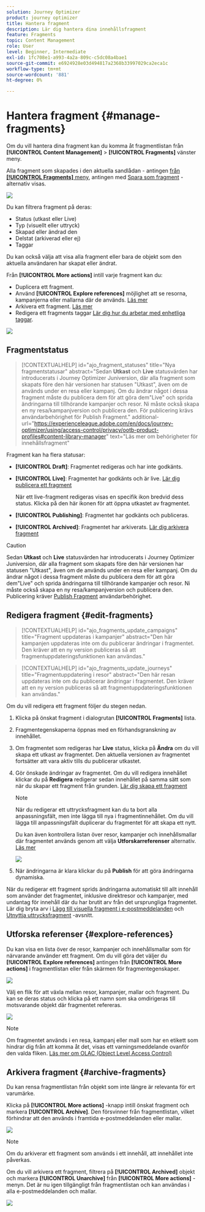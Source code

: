```yaml
---
solution: Journey Optimizer
product: journey optimizer
title: Hantera fragment
description: Lär dig hantera dina innehållsfragment
feature: Fragments
topic: Content Management
role: User
level: Beginner, Intermediate
exl-id: 1fc708e1-a993-4a2a-809c-c5dc08a4bae1
source-git-commit: e6924928e03d494817a2368b33997029ca2eca1c
workflow-type: tm+mt
source-wordcount: '881'
ht-degree: 0%

---
```


# Hantera fragment {#manage-fragments}

Om du vill hantera dina fragment kan du komma åt fragmentlistan från **[!UICONTROL Content Management]** > **[!UICONTROL Fragments]** vänster meny.

Alla fragment som skapades i den aktuella sandlådan - antingen [från **[!UICONTROL Fragments]** meny](#create-fragments), antingen med [Spara som fragment](#save-as-fragment) -alternativ visas.

![](assets/fragment-list-filters.png)

Du kan filtrera fragment på deras:

* Status (utkast eller Live)
* Typ (visuellt eller uttryck)
* Skapad eller ändrad den
* Delstat (arkiverad eller ej)
* Taggar

Du kan också välja att visa alla fragment eller bara de objekt som den aktuella användaren har skapat eller ändrat.

Från **[!UICONTROL More actions]** intill varje fragment kan du:

* Duplicera ett fragment.
* Använd **[!UICONTROL Explore references]** möjlighet att se resorna, kampanjerna eller mallarna där de används. [Läs mer](#explore-references)
* Arkivera ett fragment. [Läs mer](#archive-fragments)
* Redigera ett fragments taggar [Lär dig hur du arbetar med enhetliga taggar](../start/search-filter-categorize.md#tags).

![](assets/fragment-list-more-actions.png)

## Fragmentstatus

>[!CONTEXTUALHELP]
>id="ajo_fragment_statuses"
>title="Nya fragmentstatusar"
>abstract="Sedan **Utkast** och **Live** statusvärden har introducerats i Journey Optimizer Juniversion, där alla fragment som skapats före den här versionen har statusen &quot;Utkast&quot;, även om de används under en resa eller kampanj. Om du ändrar något i dessa fragment måste du publicera dem för att göra dem&quot;Live&quot; och sprida ändringarna till tillhörande kampanjer och resor. Ni måste också skapa en ny resa/kampanjversion och publicera den. För publicering krävs användarbehörighet för Publish Fragment."
>additional-url="https://experienceleague.adobe.com/en/docs/journey-optimizer/using/access-control/privacy/ootb-product-profiles#content-library-manager" text="Läs mer om behörigheter för innehållsfragment"

Fragment kan ha flera statusar:

* **[!UICONTROL Draft]**: Fragmentet redigeras och har inte godkänts.

* **[!UICONTROL Live]**: Fragmentet har godkänts och är live. [Lär dig publicera ett fragment](../content-management/create-fragments.md#publish)

  När ett live-fragment redigeras visas en specifik ikon bredvid dess status. Klicka på den här ikonen för att öppna utkastet av fragmentet.

* **[!UICONTROL Publishing]**: Fragmentet har godkänts och publiceras.
* **[!UICONTROL Archived]**: Fragmentet har arkiverats. [Lär dig arkivera fragment](#archive-fragments)

>[!CAUTION]
>
>Sedan **Utkast** och **Live** statusvärden har introducerats i Journey Optimizer Juniversion, där alla fragment som skapats före den här versionen har statusen &quot;Utkast&quot;, även om de används under en resa eller kampanj. Om du ändrar något i dessa fragment måste du publicera dem för att göra dem&quot;Live&quot; och sprida ändringarna till tillhörande kampanjer och resor. Ni måste också skapa en ny resa/kampanjversion och publicera den. Publicering kräver [Publish Fragment](https://experienceleague.adobe.com/en/docs/journey-optimizer/using/access-control/privacy/ootb-product-profiles#content-library-manager) användarbehörighet.

## Redigera fragment {#edit-fragments}

>[!CONTEXTUALHELP]
>id="ajo_fragments_update_campaigns"
>title="Fragment uppdateras i kampanjer"
>abstract="Den här kampanjen uppdateras inte om du publicerar ändringar i fragmentet. Den kräver att en ny version publiceras så att fragmentuppdateringsfunktionen kan användas."

>[!CONTEXTUALHELP]
>id="ajo_fragments_update_journeys"
>title="Fragmentuppdatering i resor"
>abstract="Den här resan uppdateras inte om du publicerar ändringar i fragmentet. Den kräver att en ny version publiceras så att fragmentuppdateringsfunktionen kan användas."

Om du vill redigera ett fragment följer du stegen nedan.

1. Klicka på önskat fragment i dialogrutan **[!UICONTROL Fragments]** lista.

1. Fragmentegenskaperna öppnas med en förhandsgranskning av innehållet.

1. Om fragmentet som redigeras har **Live** status, klicka på **Ändra** om du vill skapa ett utkast av fragmentet. Den aktuella versionen av fragmentet fortsätter att vara aktiv tills du publicerar utkastet.

1. Gör önskade ändringar av fragmentet. Om du vill redigera innehållet klickar du på **Redigera** redigerar sedan innehållet på samma sätt som när du skapar ett fragment från grunden. [Lär dig skapa ett fragment](#create-from-scratch)

   >[!NOTE]
   >
   >När du redigerar ett uttrycksfragment kan du ta bort alla anpassningsfält, men inte lägga till nya i fragmentinnehållet. Om du vill lägga till anpassningsfält duplicerar du fragmentet för att skapa ett nytt.

   Du kan även kontrollera listan över resor, kampanjer och innehållsmallar där fragmentet används genom att välja **Utforskarreferenser** alternativ. [Läs mer](#explore-references)

   ![](assets/fragment-edit.png)

1. När ändringarna är klara klickar du på **Publish** för att göra ändringarna dynamiska.

När du redigerar ett fragment sprids ändringarna automatiskt till allt innehåll som använder det fragmentet, inklusive direktresor och kampanjer, med undantag för innehåll där du har brutit arv från det ursprungliga fragmentet. Lär dig bryta arv i [Lägg till visuella fragment i e-postmeddelanden](../email/use-visual-fragments.md#break-inheritance) och [Utnyttja uttrycksfragment](../personalization/use-expression-fragments.md#break-inheritance) -avsnitt.

## Utforska referenser {#explore-references}

Du kan visa en lista över de resor, kampanjer och innehållsmallar som för närvarande använder ett fragment. Om du vill göra det väljer du **[!UICONTROL Explore references]** antingen från **[!UICONTROL More actions]** i fragmentlistan eller från skärmen för fragmentegenskaper.

![](assets/fragment-explore-references.png)

Välj en flik för att växla mellan resor, kampanjer, mallar och fragment. Du kan se deras status och klicka på ett namn som ska omdirigeras till motsvarande objekt där fragmentet refereras.

![](assets/fragment-usage-screen.png)

>[!NOTE]
>
>Om fragmentet används i en resa, kampanj eller mall som har en etikett som hindrar dig från att komma åt det, visas ett varningsmeddelande ovanför den valda fliken. [Läs mer om OLAC (Object Level Access Control)](../administration/object-based-access.md)

## Arkivera fragment {#archive-fragments}

Du kan rensa fragmentlistan från objekt som inte längre är relevanta för ert varumärke.

Klicka på **[!UICONTROL More actions]** -knapp intill önskat fragment och markera **[!UICONTROL Archive]**. Den försvinner från fragmentlistan, vilket förhindrar att den används i framtida e-postmeddelanden eller mallar.

![](assets/fragment-list-archive.png)

>[!NOTE]
>
>Om du arkiverar ett fragment som används i ett innehåll, <!--it will remain in the email or template, but you won't be able to select it from the fragment list to edit it-->att innehållet inte påverkas.

Om du vill arkivera ett fragment, filtrera på **[!UICONTROL Archived]** objekt och markera **[!UICONTROL Unarchive]** från **[!UICONTROL More actions]** -menyn. Det är nu igen tillgängligt från fragmentlistan och kan användas i alla e-postmeddelanden och mallar.

![](assets/fragment-list-unarchive.png)
